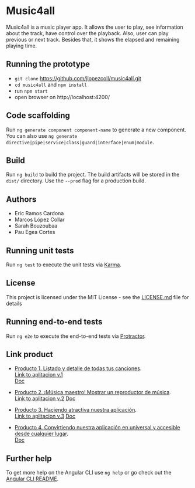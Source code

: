 # Music4all

Music4all is a music player app. It allows the user to play, see information about the track, have control over the playback. Also, user can play previous or next track. Besides that, it shows the elapsed and remaining playing time.

## Running the prototype

* `git clone` https://github.com/jlopezcoll/music4all.git
* `cd music4all` and `npm install`
* run `npm start`
* open browser on http://localhost:4200/

## Code scaffolding

Run `ng generate component component-name` to generate a new component. You can also use `ng generate directive|pipe|service|class|guard|interface|enum|module`.

## Build

Run `ng build` to build the project. The build artifacts will be stored in the `dist/` directory. Use the `--prod` flag for a production build.

## Authors

* Eric Ramos Cardona
* Marcos López Collar
* Sarah Bouzoubaa
* Pau Egea Cortes

## Running unit tests

Run `ng test` to execute the unit tests via [Karma](https://karma-runner.github.io).

## License

This project is licensed under the MIT License - see the [LICENSE.md](LICENSE.md) file for details

## Running end-to-end tests

Run `ng e2e` to execute the end-to-end tests via [Protractor](http://www.protractortest.org/).

## Link product

* [Producto 1. Listado y detalle de todas tus canciones](https://github.com/jlopezcoll/music4all/tree/v1.2).     
    [Link to aplitacion v.1](https://stackblitz.com/github/jlopezcoll/music4all/tree/marcosP1/music4all?file=src%2Fapp%2Fmock-song-list.ts)      
    [Doc](https://docs.google.com/document/d/15KP4DGidc0ihe4xhs2G0w4Md7xnJ2WJ8icpCGFECaGI/edit?usp=sharing)


* [Producto 2. ¡Música maestro! Mostrar un reproductor de música](https://github.com/jlopezcoll/music4all/tree/Eric-filtro).     
    [Link to aplitacion v.2](https://stackblitz.com/github/jlopezcoll/music4all/tree/Eric-reproductor)
    [Doc](https://docs.google.com/document/d/12DqylZre1MZXUVQyybGJbu7agbNxeBOi81yVevJMdNE/edit?usp=sharing)

* [Producto 3. Haciendo atractiva nuestra aplicación](https://github.com/jlopezcoll/music4all/tree/Eric-Material3).     
    [Link to aplitacion v.3](https://stackblitz.com/github/jlopezcoll/music4all/tree/Eric-Material)
    [Doc](https://docs.google.com/document/d/1cu-NuwR4Fv1kJ8QWtFIfh9RmnDJU9SnL5_F4fFDWtRk/edit?usp=sharing)

* [Producto 4. Convirtiendo nuestra aplicación en universal y accesible desde cualquier lugar](https://github.com/jlopezcoll/music4all/tree/main).      
    [Doc](https://docs.google.com/document/d/1yBA8LJT6nrPepEjs9dVdLfrGFDh97S3whN0Cy2HBny8/edit?usp=sharing)

## Further help

To get more help on the Angular CLI use `ng help` or go check out the [Angular CLI README](https://github.com/angular/angular-cli/blob/master/README.md).
